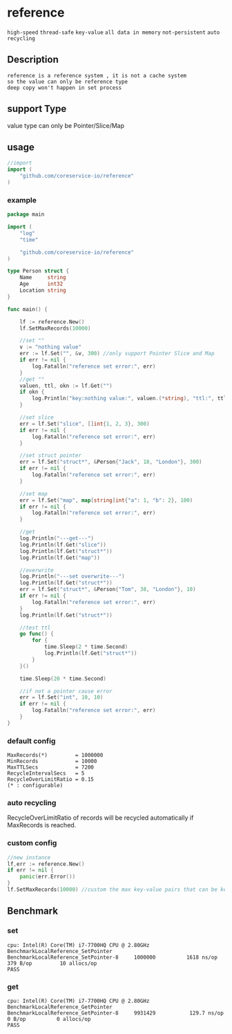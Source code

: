 # reference

```high-speed```
```thread-safe```
```key-value```
```all data in memory```
```not-persistent```
```auto recycling ```

## Description
```
reference is a reference system , it is not a cache system
so the value can only be reference type 
deep copy won't happen in set process
```

## support Type
value type can only be Pointer/Slice/Map

## usage

```go
//import
import (
    "github.com/coreservice-io/reference"
)
```

### example

```go
package main

import (
	"log"
	"time"

	"github.com/coreservice-io/reference"
)

type Person struct {
	Name     string
	Age      int32
	Location string
}

func main() {

	lf := reference.New()
	lf.SetMaxRecords(10000)

	//set ""
	v := "nothing value"
	err := lf.Set("", &v, 300) //only support Pointer Slice and Map
	if err != nil {
		log.Fatalln("reference set error:", err)
	}
	//get ""
	valuen, ttl, okn := lf.Get("")
	if okn {
		log.Println("key:nothing value:", valuen.(*string), "ttl:", ttl)
	}

	//set slice
	err = lf.Set("slice", []int{1, 2, 3}, 300)
	if err != nil {
		log.Fatalln("reference set error:", err)
	}

	//set struct pointer
	err = lf.Set("struct*", &Person{"Jack", 18, "London"}, 300)
	if err != nil {
		log.Fatalln("reference set error:", err)
	}

	//set map
	err = lf.Set("map", map[string]int{"a": 1, "b": 2}, 100)
	if err != nil {
		log.Fatalln("reference set error:", err)
	}

	//get
	log.Println("---get---")
	log.Println(lf.Get("slice"))
	log.Println(lf.Get("struct*"))
	log.Println(lf.Get("map"))

	//overwrite
	log.Println("---set overwrite---")
	log.Println(lf.Get("struct*"))
	err = lf.Set("struct*", &Person{"Tom", 38, "London"}, 10)
	if err != nil {
		log.Fatalln("reference set error:", err)
	}
	log.Println(lf.Get("struct*"))

	//test ttl
	go func() {
		for {
			time.Sleep(2 * time.Second)
			log.Println(lf.Get("struct*"))
		}
	}()

	time.Sleep(20 * time.Second)

	//if not a pointer cause error
	err = lf.Set("int", 10, 10)
	if err != nil {
		log.Fatalln("reference set error:", err)
	}
}

```

### default config

```
MaxRecords(*)         = 1000000
MinRecords            = 10000
MaxTTLSecs            = 7200
RecycleIntervalSecs   = 5
RecycleOverLimitRatio = 0.15
(* : configurable)
```

### auto recycling

RecycleOverLimitRatio of records will be recycled automatically
if MaxRecords is reached.

### custom config

```go
//new instance
lf,err := reference.New()
if err != nil {
    panic(err.Error())
}
lf.SetMaxRecords(10000) //custom the max key-value pairs that can be kept in memory
```

## Benchmark

### set

```
cpu: Intel(R) Core(TM) i7-7700HQ CPU @ 2.80GHz
BenchmarkLocalReference_SetPointer
BenchmarkLocalReference_SetPointer-8   	 1000000	      1618 ns/op	     379 B/op	      10 allocs/op
PASS
```

### get

```
cpu: Intel(R) Core(TM) i7-7700HQ CPU @ 2.80GHz
BenchmarkLocalReference_GetPointer
BenchmarkLocalReference_GetPointer-8   	 9931429	       129.7 ns/op	       0 B/op	       0 allocs/op
PASS
```
